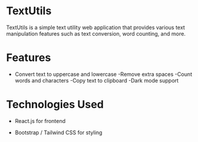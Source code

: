 # TextUtils
TextUtils is a simple text utility web application that provides various text manipulation features such as text conversion, word counting, and more.

# Features

- Convert text to uppercase and lowercase
-Remove extra spaces
-Count words and characters
-Copy text to clipboard
-Dark mode support

# Technologies Used

- React.js for frontend

- Bootstrap / Tailwind CSS for styling
